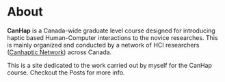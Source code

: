 # About

**CanHap** is a Canada-wide graduate level course designed for introducing haptic based
Human-Computer interactions to the novice researches. This is mainly organized and conducted by a network of HCI researchers ([Canhaptic Network](http://canhaptics.ca/)) across Canada. 

This is a site dedicated to the work carried out by myself for the CanHap course.
Checkout the Posts for more info. 